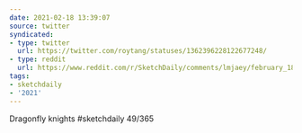 ```yaml
---
date: 2021-02-18 13:39:07
source: twitter
syndicated:
- type: twitter
  url: https://twitter.com/roytang/statuses/1362396228122677248/
- type: reddit
  url: https://www.reddit.com/r/SketchDaily/comments/lmjaey/february_18th_goosebumps/gnvu2l7/
tags:
- sketchdaily
- '2021'
---
```


Dragonfly knights #sketchdaily 49/365